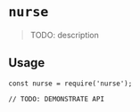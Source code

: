 # `nurse`

> TODO: description

## Usage

```
const nurse = require('nurse');

// TODO: DEMONSTRATE API
```
